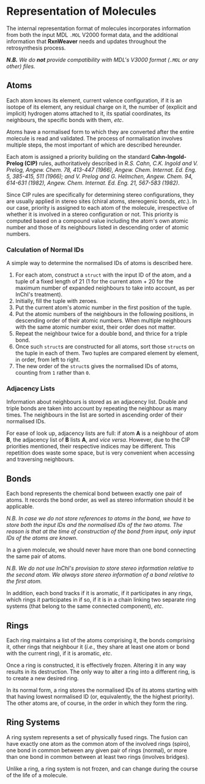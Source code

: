 # Representation of Molecules

The internal representation format of molecules incorporates
information from both the input MDL `.MOL` V2000 format data, and the
additional information that **RxnWeaver** needs and updates throughout
the retrosynthesis process.

**_N.B._** _We do **not** provide compatibility with MDL's V3000
  format (`.MOL` or any other) files._

## Atoms

Each atom knows its element, current valence configuration, if it is
an isotope of its element, any residual charge on it, the number of
(explicit and implicit) hydrogen atoms attached to it, its spatial
coordinates, its neighbours, the specific bonds with them, _etc_.

Atoms have a normalised form to which they are converted after the
entire molecule is read and validated.  The process of normalisation
involves multiple steps, the most important of which are described
hereunder.

Each atom is assigned a priority building on the standard
**Cahn-Ingold-Prelog (CIP)** rules, authoritatively described in
*R.S. Cahn, C.K. Ingold and V. Prelog, Angew. Chem. 78, 413-447
(1966), Angew. Chem. Internat. Ed. Eng. 5, 385-415, 511 (1966); and
V. Prelog and G. Helmchen, Angew. Chem. 94, 614-631 (1982),
Angew. Chem. Internat. Ed. Eng. 21, 567-583 (1982)*.

Since CIP rules are specifically for determining stereo
configurations, they are usually applied in stereo sites (chiral
atoms, stereogenic bonds, _etc_.).  In our case, priority is assigned
to each atom of the molecule, irrespective of whether it is involved
in a stereo configuration or not.  This priority is computed based on
a compound value including the atom's own atomic number and those of
its neighbours listed in descending order of atomic numbers.

### Calculation of Normal IDs

A simple way to determine the normalised IDs of atoms is described
here.

1. For each atom, construct a `struct` with the input ID of the atom,
   and a tuple of a fixed length of 21 (1 for the current atom + 20
   for the maximum number of expanded neighbours to take into account,
   as per InChI's treatment).
1. Initially, fill the tuple with zeroes.
1. Put the current atom's atomic number in the first position of the
   tuple.
1. Put the atomic numbers of the neighbours in the following
   positions, in descending order of their atomic numbers.  When
   multiple neighbours with the same atomic number exist, their order
   does not matter.
1. Repeat the neighbour twice for a double bond, and thrice for a
   triple bond.
1. Once such `struct`s are constructed for all atoms, sort those
   `struct`s on the tuple in each of them.  Two tuples are compared
   element by element, in order, from left to right.
1. The new order of the `struct`s gives the normalised IDs of atoms,
   counting from `1` rather than `0`.

### Adjacency Lists

Information about neighbours is stored as an adjacency list.  Double
and triple bonds are taken into account by repeating the neighbour as
many times.  The neighbours in the list are sorted in ascending order
of their normalised IDs.

For ease of look up, adjacency lists are full: if atom **A** is a
neighbour of atom **B**, the adjacency list of **B** lists **A**, and
_vice versa_.  However, due to the CIP priorities mentioned, their
respective indices may be different.  This repetition does waste some
space, but is very convenient when accessing and traversing
neighbours.

## Bonds

Each bond represents the chemical bond between exactly one pair of
atoms.  It records the bond order, as well as stereo information
should it be applicable.

*N.B. In case we do not store references to atoms in the bond, we have
 to store both the input IDs and the normalised IDs of the two atoms.
 The reason is that at the time of construction of the bond from
 input, only input IDs of the atoms are known.*

In a given molecule, we should never have more than one bond
connecting the same pair of atoms.

*N.B. We do not use InChI's provision to store stereo information
 relative to the second atom.  We always store stereo information of a
 bond relative to the first atom.*

In addition, each bond tracks if it is aromatic, if it participates in
any rings, which rings it participates in if so, if it is in a chain
linking two separate ring systems (that belong to the same connected
component), _etc_.

## Rings

Each ring maintains a list of the atoms comprising it, the bonds
comprising it, other rings that neighbour it (_i.e.,_ they share at
least one atom or bond with the current ring), if it is aromatic,
_etc_.

Once a ring is constructed, it is effectively frozen.  Altering it in
any way results in its destruction.  The only way to alter a ring into
a different ring, is to create a new desired ring.

In its normal form, a ring stores the normalised IDs of its atoms
starting with that having lowest normalised ID (or, equivalently, the
the highest priority).  The other atoms are, of course, in the order
in which they form the ring.

## Ring Systems

A ring system represents a set of physically fused rings.  The fusion
can have exactly one atom as the common atom of the involved rings
(spiro), one bond in common between any given pair of rings (normal),
or more than one bond in common between at least two rings (involves
bridges).

Unlike a ring, a ring system is not frozen, and can change during the
course of the life of a molecule.
